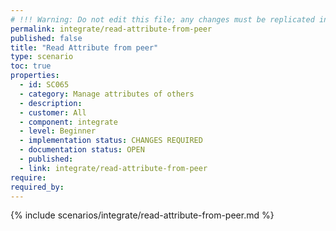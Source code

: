 ```yaml
---
# !!! Warning: Do not edit this file; any changes must be replicated in Excel !!!
permalink: integrate/read-attribute-from-peer
published: false
title: "Read Attribute from peer"
type: scenario
toc: true
properties:
  - id: SC065
  - category: Manage attributes of others
  - description:
  - customer: All
  - component: integrate
  - level: Beginner
  - implementation status: CHANGES REQUIRED
  - documentation status: OPEN
  - published:
  - link: integrate/read-attribute-from-peer
require:
required_by:
---
```


{% include scenarios/integrate/read-attribute-from-peer.md %}
